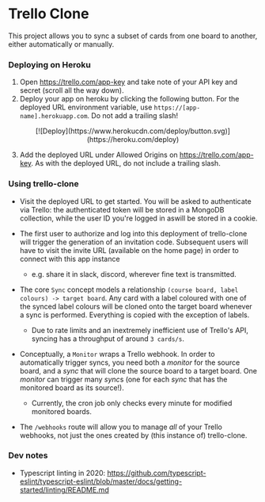 # Trello Clone

This project allows you to sync a subset of cards from one board to another, either automatically or manually.

### Deploying on Heroku

1. Open https://trello.com/app-key and take note of your API key and secret (scroll all the way down).
2. Deploy your app on heroku by clicking the following button. For the deployed URL environment variable, use `https://[app-name].herokuapp.com`. Do not add a trailing slash!

<p align="center">
[![Deploy](https://www.herokucdn.com/deploy/button.svg)](https://heroku.com/deploy)
</p>

3. Add the deployed URL under Allowed Origins on https://trello.com/app-key. As with the deployed URL, do not include a trailing slash.

### Using trello-clone

- Visit the deployed URL to get started. You will be asked to authenticate via Trello: the authenticated token will be stored in a MongoDB collection, while the user ID you're logged in aswill be stored in a cookie.

- The first user to authorize and log into this deployment of trello-clone will trigger the generation of an invitation code. Subsequent users will have to visit the invite URL (available on the home page) in order to connect with this app instance
  
  - e.g. share it in slack, discord, wherever fine text is transmitted.

- The core `Sync` concept models a relationship `(course board, label colours) -> target board`. Any card with a label coloured with one of the synced label colours will be cloned onto the target board whenever a sync is performed. Everything is copied with the exception of labels.

  - Due to rate limits and an inextremely inefficient use of Trello's API, syncing has a throughput of around `3 cards/s`.

- Conceptually, a `Monitor` wraps a Trello webhook. In order to automatically trigger syncs, you need both a *monitor* for the source board, and a *sync* that will clone the source board to a target board. One *monitor* can trigger many *sync*s (one for each *sync* that has the monitored board as its source!).

  - Currently, the cron job only checks every minute for modified monitored boards.

- The `/webhooks` route will allow you to manage *all* of your Trello webhooks, not just the ones created by (this instance of) trello-clone. 

### Dev notes

- Typescript linting in 2020: https://github.com/typescript-eslint/typescript-eslint/blob/master/docs/getting-started/linting/README.md


